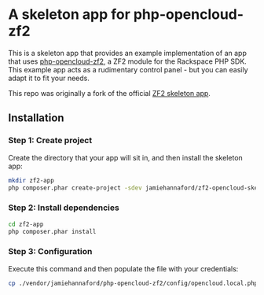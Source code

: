# A skeleton app for php-opencloud-zf2

This is a skeleton app that provides an example implementation of an app that uses [php-opencloud-zf2](https://github.com/jamiehannaford/php-opencloud-zf2), a ZF2 module for the Rackspace PHP SDK. This example app acts as a rudimentary control panel - but you can easily adapt it to fit your needs.

This repo was originally a fork of the official [ZF2 skeleton app](https://github.com/zendframework/ZendSkeletonApplication).

## Installation

### Step 1: Create project

Create the directory that your app will sit in, and then install the skeleton app:

```bash
mkdir zf2-app
php composer.phar create-project -sdev jamiehannaford/zf2-opencloud-skeleton-app zf2-app/
```

### Step 2: Install dependencies

```bash
cd zf2-app
php composer.phar install
```

### Step 3: Configuration

Execute this command and then populate the file with your credentials:

```bash
cp ./vendor/jamiehannaford/php-opencloud-zf2/config/opencloud.local.php.dist ./config/autoload/opencloud.local.php
```
